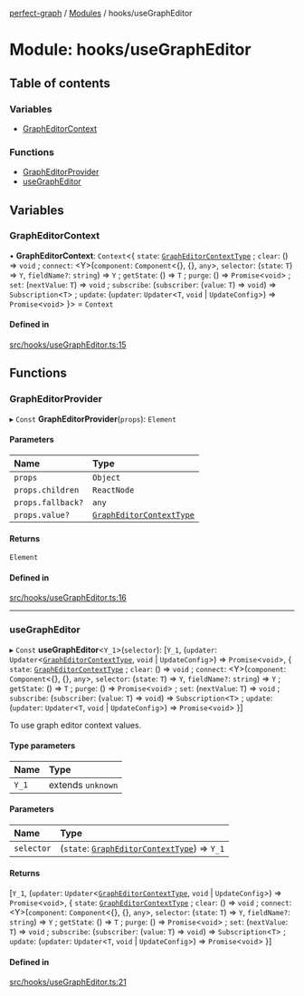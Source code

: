 [perfect-graph](../README.md) / [Modules](../modules.md) / hooks/useGraphEditor

# Module: hooks/useGraphEditor

## Table of contents

### Variables

- [GraphEditorContext](hooks_useGraphEditor.md#grapheditorcontext)

### Functions

- [GraphEditorProvider](hooks_useGraphEditor.md#grapheditorprovider)
- [useGraphEditor](hooks_useGraphEditor.md#usegrapheditor)

## Variables

### GraphEditorContext

• **GraphEditorContext**: `Context`<{ `state`: [`GraphEditorContextType`](type.md#grapheditorcontexttype) ; `clear`: () => `void` ; `connect`: <Y\>(`component`: `Component`<{}, {}, `any`\>, `selector`: (`state`: `T`) => `Y`, `fieldName?`: `string`) => `Y` ; `getState`: () => `T` ; `purge`: () => `Promise`<`void`\> ; `set`: (`nextValue`: `T`) => `void` ; `subscribe`: (`subscriber`: (`value`: `T`) => `void`) => `Subscription`<`T`\> ; `update`: (`updater`: `Updater`<`T`, `void` \| `UpdateConfig`\>) => `Promise`<`void`\>  }\> = `Context`

#### Defined in

[src/hooks/useGraphEditor.ts:15](https://github.com/MaastrichtU-IDS/perfect-graph/blob/451d41e/src/hooks/useGraphEditor.ts#L15)

## Functions

### GraphEditorProvider

▸ `Const` **GraphEditorProvider**(`props`): `Element`

#### Parameters

| Name | Type |
| :------ | :------ |
| `props` | `Object` |
| `props.children` | `ReactNode` |
| `props.fallback?` | `any` |
| `props.value?` | [`GraphEditorContextType`](type.md#grapheditorcontexttype) |

#### Returns

`Element`

#### Defined in

[src/hooks/useGraphEditor.ts:16](https://github.com/MaastrichtU-IDS/perfect-graph/blob/451d41e/src/hooks/useGraphEditor.ts#L16)

___

### useGraphEditor

▸ `Const` **useGraphEditor**<`Y_1`\>(`selector`): [`Y_1`, (`updater`: `Updater`<[`GraphEditorContextType`](type.md#grapheditorcontexttype), `void` \| `UpdateConfig`\>) => `Promise`<`void`\>, { `state`: [`GraphEditorContextType`](type.md#grapheditorcontexttype) ; `clear`: () => `void` ; `connect`: <Y\>(`component`: `Component`<{}, {}, `any`\>, `selector`: (`state`: `T`) => `Y`, `fieldName?`: `string`) => `Y` ; `getState`: () => `T` ; `purge`: () => `Promise`<`void`\> ; `set`: (`nextValue`: `T`) => `void` ; `subscribe`: (`subscriber`: (`value`: `T`) => `void`) => `Subscription`<`T`\> ; `update`: (`updater`: `Updater`<`T`, `void` \| `UpdateConfig`\>) => `Promise`<`void`\>  }]

To use graph editor context values.

#### Type parameters

| Name | Type |
| :------ | :------ |
| `Y_1` | extends `unknown` |

#### Parameters

| Name | Type |
| :------ | :------ |
| `selector` | (`state`: [`GraphEditorContextType`](type.md#grapheditorcontexttype)) => `Y_1` |

#### Returns

[`Y_1`, (`updater`: `Updater`<[`GraphEditorContextType`](type.md#grapheditorcontexttype), `void` \| `UpdateConfig`\>) => `Promise`<`void`\>, { `state`: [`GraphEditorContextType`](type.md#grapheditorcontexttype) ; `clear`: () => `void` ; `connect`: <Y\>(`component`: `Component`<{}, {}, `any`\>, `selector`: (`state`: `T`) => `Y`, `fieldName?`: `string`) => `Y` ; `getState`: () => `T` ; `purge`: () => `Promise`<`void`\> ; `set`: (`nextValue`: `T`) => `void` ; `subscribe`: (`subscriber`: (`value`: `T`) => `void`) => `Subscription`<`T`\> ; `update`: (`updater`: `Updater`<`T`, `void` \| `UpdateConfig`\>) => `Promise`<`void`\>  }]

#### Defined in

[src/hooks/useGraphEditor.ts:21](https://github.com/MaastrichtU-IDS/perfect-graph/blob/451d41e/src/hooks/useGraphEditor.ts#L21)
